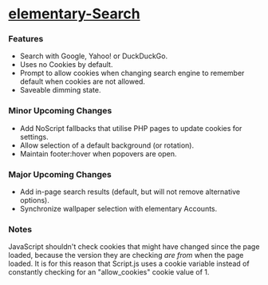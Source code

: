 [elementary-Search](http://labs.eustasy.org/elementary-Search/)
================

### Features
- Search with Google, Yahoo! or DuckDuckGo.
- Uses no Cookies by default.
- Prompt to allow cookies when changing search engine to remember default when cookies are not allowed.
- Saveable dimming state.

### Minor Upcoming Changes
- Add NoScript fallbacks that utilise PHP pages to update cookies for settings.
- Allow selection of a default background (or rotation).
- Maintain footer:hover when popovers are open.

### Major Upcoming Changes
- Add in-page search results (default, but will not remove alternative options).
- Synchronize wallpaper selection with elementary Accounts.

### Notes
JavaScript shouldn't check cookies that might have changed since the page loaded, because the version they are checking _are from_ when the page loaded. It is for this reason that Script.js uses a cookie variable instead of constantly checking for an "allow_cookies" cookie value of 1.
